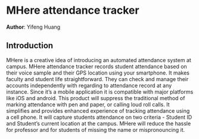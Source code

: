 # MHere attendance tracker

**Author**: Yifeng Huang



## Introduction

MHere is a creative idea of introducing an automated attendance system at campus. MHere attendance tracker records student attendance based on their voice sample and their GPS location using your smartphone. It makes faculty and student life straightforward. They can check and manage their accounts independently with regarding to attendance record at any instance. Since it’s a mobile application it is compatible with major platforms like iOS and android. This product will suppress the traditional method of marking attendance with pen and paper, or calling loud roll calls. It simplifies and provides enhanced experience of tracking attendance using a cell phone.  It will capture students attendance on two criteria - Student ID and Student’s current location at the campus.  MHere will reduce the hassle for professor and for students of missing the name or mispronouncing it.



